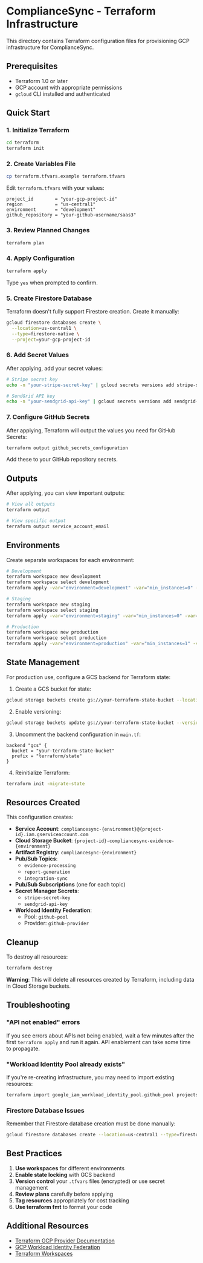 # ComplianceSync - Terraform Infrastructure

This directory contains Terraform configuration files for provisioning GCP infrastructure for ComplianceSync.

## Prerequisites

- Terraform 1.0 or later
- GCP account with appropriate permissions
- `gcloud` CLI installed and authenticated

## Quick Start

### 1. Initialize Terraform

```bash
cd terraform
terraform init
```

### 2. Create Variables File

```bash
cp terraform.tfvars.example terraform.tfvars
```

Edit `terraform.tfvars` with your values:

```hcl
project_id        = "your-gcp-project-id"
region            = "us-central1"
environment       = "development"
github_repository = "your-github-username/saas3"
```

### 3. Review Planned Changes

```bash
terraform plan
```

### 4. Apply Configuration

```bash
terraform apply
```

Type `yes` when prompted to confirm.

### 5. Create Firestore Database

Terraform doesn't fully support Firestore creation. Create it manually:

```bash
gcloud firestore databases create \
  --location=us-central1 \
  --type=firestore-native \
  --project=your-gcp-project-id
```

### 6. Add Secret Values

After applying, add your secret values:

```bash
# Stripe secret key
echo -n "your-stripe-secret-key" | gcloud secrets versions add stripe-secret-key --data-file=-

# SendGrid API key
echo -n "your-sendgrid-api-key" | gcloud secrets versions add sendgrid-api-key --data-file=-
```

### 7. Configure GitHub Secrets

After applying, Terraform will output the values you need for GitHub Secrets:

```bash
terraform output github_secrets_configuration
```

Add these to your GitHub repository secrets.

## Outputs

After applying, you can view important outputs:

```bash
# View all outputs
terraform output

# View specific output
terraform output service_account_email
```

## Environments

Create separate workspaces for each environment:

```bash
# Development
terraform workspace new development
terraform workspace select development
terraform apply -var="environment=development" -var="min_instances=0" -var="max_instances=5"

# Staging
terraform workspace new staging
terraform workspace select staging
terraform apply -var="environment=staging" -var="min_instances=0" -var="max_instances=10"

# Production
terraform workspace new production
terraform workspace select production
terraform apply -var="environment=production" -var="min_instances=1" -var="max_instances=50"
```

## State Management

For production use, configure a GCS backend for Terraform state:

1. Create a GCS bucket for state:

```bash
gcloud storage buckets create gs://your-terraform-state-bucket --location=us-central1
```

2. Enable versioning:

```bash
gcloud storage buckets update gs://your-terraform-state-bucket --versioning
```

3. Uncomment the backend configuration in `main.tf`:

```hcl
backend "gcs" {
  bucket = "your-terraform-state-bucket"
  prefix = "terraform/state"
}
```

4. Reinitialize Terraform:

```bash
terraform init -migrate-state
```

## Resources Created

This configuration creates:

- **Service Account**: `compliancesync-{environment}@{project-id}.iam.gserviceaccount.com`
- **Cloud Storage Bucket**: `{project-id}-compliancesync-evidence-{environment}`
- **Artifact Registry**: `compliancesync-{environment}`
- **Pub/Sub Topics**:
  - `evidence-processing`
  - `report-generation`
  - `integration-sync`
- **Pub/Sub Subscriptions** (one for each topic)
- **Secret Manager Secrets**:
  - `stripe-secret-key`
  - `sendgrid-api-key`
- **Workload Identity Federation**:
  - Pool: `github-pool`
  - Provider: `github-provider`

## Cleanup

To destroy all resources:

```bash
terraform destroy
```

**Warning**: This will delete all resources created by Terraform, including data in Cloud Storage buckets.

## Troubleshooting

### "API not enabled" errors

If you see errors about APIs not being enabled, wait a few minutes after the first `terraform apply` and run it again. API enablement can take some time to propagate.

### "Workload Identity Pool already exists"

If you're re-creating infrastructure, you may need to import existing resources:

```bash
terraform import google_iam_workload_identity_pool.github_pool projects/{project-id}/locations/global/workloadIdentityPools/github-pool
```

### Firestore Database Issues

Remember that Firestore database creation must be done manually:

```bash
gcloud firestore databases create --location=us-central1 --type=firestore-native
```

## Best Practices

1. **Use workspaces** for different environments
2. **Enable state locking** with GCS backend
3. **Version control** your `.tfvars` files (encrypted) or use secret management
4. **Review plans** carefully before applying
5. **Tag resources** appropriately for cost tracking
6. **Use terraform fmt** to format your code

## Additional Resources

- [Terraform GCP Provider Documentation](https://registry.terraform.io/providers/hashicorp/google/latest/docs)
- [GCP Workload Identity Federation](https://cloud.google.com/iam/docs/workload-identity-federation)
- [Terraform Workspaces](https://www.terraform.io/docs/language/state/workspaces.html)
